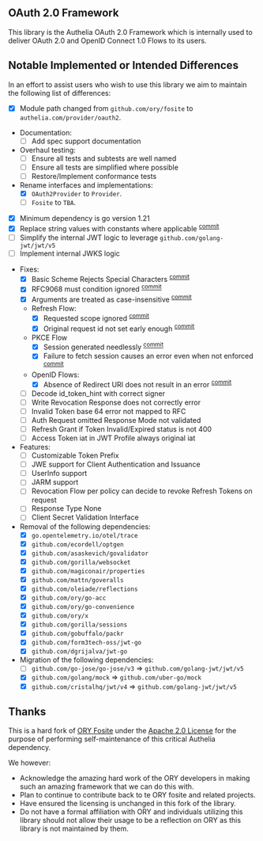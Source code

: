 ## OAuth 2.0 Framework

This library is the Authelia OAuth 2.0 Framework which is internally used to
deliver OAuth 2.0 and OpenID Connect 1.0 Flows to its users.

## Notable Implemented or Intended Differences

In an effort to assist users who wish to use this library we aim to maintain the
following list of differences:

- [x] Module path changed from `github.com/ory/fosite` to
      `authelia.com/provider/oauth2`.
- Documentation:
  - [ ] Add spec support documentation
- Overhaul testing:
  - [ ] Ensure all tests and subtests are well named
  - [ ] Ensure all tests are simplified where possible
  - [ ] Restore/Implement conformance tests
- Rename interfaces and implementations:
  - [x] `OAuth2Provider` to `Provider`.
  - [ ] `Fosite` to `TBA`.
- [x] Minimum dependency is go version 1.21
- [x] Replace string values with constants where applicable
      <sup>[commit](https://github.com/authelia/oauth2-provider/commit/de536dc0c9cd5f080c387621799e644319587bd0)</sup>
- [ ] Simplify the internal JWT logic to leverage `github.com/golang-jwt/jwt/v5`
- [ ] Implement internal JWKS logic
- Fixes:
  - [x] Basic Scheme Rejects Special Characters
        <sup>[commit](https://github.com/authelia/oauth2-provider/commit/2314625eb1f21987a9199fb1cdf6da6cee4df965)</sup>
  - [x] RFC9068 must condition ignored
        <sup>[commit](https://github.com/authelia/oauth2-provider/commit/c6e7a18ee9066b8c17c6f30a180d44507e2e2ff1)</sup>
  - [x] Arguments are treated as case-insensitive
        <sup>[commit](https://github.com/authelia/oauth2-provider/commit/8418ced18790dc885e5baa0733e93410f3a3a994)
  - Refresh Flow:
    - [x] Requested scope ignored
          <sup>[commit](https://github.com/authelia/oauth2-provider/commit/6584d3495422a97ef9aba92e762ffaebce010dd0)</sup>
    - [x] Original request id not set early enough
          <sup>[commit](https://github.com/authelia/oauth2-provider/commit/6584d3495422a97ef9aba92e762ffaebce010dd0)</sup>
  - PKCE Flow
    - [x] Session generated needlessly
          <sup>[commit](https://github.com/authelia/oauth2-provider/commit/dbdadf5dee92d13683eeacaa198c28d6704ddb1c)</sup>
    - [x] Failure to fetch session causes an error even when not enforced
          <sup>[commit](https://github.com/authelia/oauth2-provider/commit/dbdadf5dee92d13683eeacaa198c28d6704ddb1c)</sup>
  - OpenID Flows:
    - [x] Absence of Redirect URI does not result in an error
          <sup>[commit](https://github.com/authelia/oauth2-provider/commit/f4652d60c850d167da00e2d2fe9096776eff9465)</sup>
  - [ ] Decode id_token_hint with correct signer
  - [ ] Write Revocation Response does not correctly error
  - [ ] Invalid Token base 64 error not mapped to RFC
  - [ ] Auth Request omitted Response Mode not validated
  - [ ] Refresh Grant if Token Invalid/Expired status is not 400
  - [ ] Access Token iat in JWT Profile always original iat
- Features:
  - [ ] Customizable Token Prefix
  - [ ] JWE support for Client Authentication and Issuance
  - [ ] UserInfo support
  - [ ] JARM support
  - [ ] Revocation Flow per policy can decide to revoke Refresh Tokens on
        request
  - [ ] Response Type None
  - [ ] Client Secret Validation Interface
- Removal of the following dependencies:
  - [x] `go.opentelemetry.io/otel/trace`
  - [x] `github.com/ecordell/optgen`
  - [x] `github.com/asaskevich/govalidator `
  - [x] `github.com/gorilla/websocket`
  - [x] `github.com/magiconair/properties`
  - [x] `github.com/mattn/goveralls`
  - [x] `github.com/oleiade/reflections`
  - [x] `github.com/ory/go-acc`
  - [x] `github.com/ory/go-convenience`
  - [x] `github.com/ory/x`
  - [x] `github.com/gorilla/sessions`
  - [x] `github.com/gobuffalo/packr`
  - [x] `github.com/form3tech-oss/jwt-go`
  - [x] `github.com/dgrijalva/jwt-go`
- Migration of the following dependencies:
  - [ ] `github.com/go-jose/go-jose/v3` => `github.com/golang-jwt/jwt/v5`
  - [x] `github.com/golang/mock` => `github.com/uber-go/mock`
  - [x] `github.com/cristalhq/jwt/v4` => `github.com/golang-jwt/jwt/v5`

## Thanks

This is a hard fork of [ORY Fosite](https://github.com/ory/fosite) under the
[Apache 2.0 License](LICENSE) for the purpose of performing self-maintenance of
this critical Authelia dependency.

We however:

- Acknowledge the amazing hard work of the ORY developers in making such an
  amazing framework that we can do this with.
- Plan to continue to contribute back to te ORY fosite and related projects.
- Have ensured the licensing is unchanged in this fork of the library.
- Do not have a formal affiliation with ORY and individuals utilizing this
  library should not allow their usage to be a reflection on ORY as this library
  is not maintained by them.
